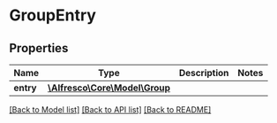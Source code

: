 # GroupEntry

## Properties
Name | Type | Description | Notes
------------ | ------------- | ------------- | -------------
**entry** | [**\Alfresco\Core\Model\Group**](Group.md) |  | 

[[Back to Model list]](../README.md#documentation-for-models) [[Back to API list]](../README.md#documentation-for-api-endpoints) [[Back to README]](../README.md)


